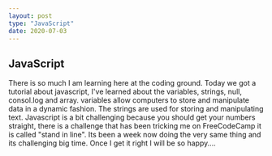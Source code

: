 ```yaml
---
layout: post
type: "JavaScript"
date: 2020-07-03
---
```


## JavaScript

There is so much I am learning here at the coding ground.
Today we got a tutorial about javascript, I've learned about the variables, strings, null, consol.log and array.
variables allow computers to store and manipulate data in a dynamic fashion.
The strings are used for storing and manipulating text.
Javascript is a bit challenging because you should get your numbers straight,
there is a challenge that has been tricking me on FreeCodeCamp it is called "stand in line".
Its been a week now doing the very same thing and its challenging big time.
Once I get it right I will be so happy....
